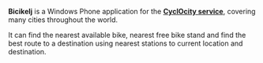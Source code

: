 
**Bicikelj** is a Windows Phone application for the **[CyclOcity service](http://en.cyclocity.com/)**, covering many cities throughout the world.

It can find the nearest available bike, nearest free bike stand and find the best route to a destination using nearest stations to current location and destination.